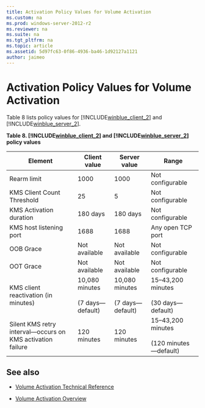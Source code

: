 ```yaml
---
title: Activation Policy Values for Volume Activation
ms.custom: na
ms.prod: windows-server-2012-r2
ms.reviewer: na
ms.suite: na
ms.tgt_pltfrm: na
ms.topic: article
ms.assetid: 5d97fc63-0f86-4936-ba46-1d92127a1121
author: jaimeo
---
```

# Activation Policy Values for Volume Activation
Table 8 lists policy values for [!INCLUDE[winblue_client_2](includes/winblue_client_2_md.md)] and [!INCLUDE[winblue_server_2](includes/winblue_server_2_md.md)].  
  
**Table 8. [!INCLUDE[winblue_client_2](includes/winblue_client_2_md.md)] and [!INCLUDE[winblue_server_2](includes/winblue_server_2_md.md)] policy values**  
  
|**Element**|**Client value**|**Server value**|**Range**|  
|---------------|--------------------|--------------------|-------------|  
|Rearm limit|1000|1000|Not configurable|  
|KMS Client Count Threshold|25|5|Not configurable|  
|KMS Activation duration|180 days|180 days|Not configurable|  
|KMS host listening port|1688|1688|Any open TCP port|  
|OOB Grace|Not available|Not available|Not configurable|  
|OOT Grace|Not available|Not available|Not configurable|  
|KMS client reactivation \(in minutes\)|10,080 minutes<br /><br />\(7 days—default\)|10,080 minutes<br /><br />\(7 days—default\)|15–43,200 minutes<br /><br />\(30 days—default\)|  
|Silent KMS retry interval—occurs on KMS activation failure|120 minutes|120 minutes|15–43,200 minutes<br /><br />\(120 minutes—default\)|  
  
## See also  
  
-   [Volume Activation Technical Reference](Volume-Activation-Technical-Reference.md)  
  
-   [Volume Activation Overview](Volume-Activation-Overview.md)  
  

